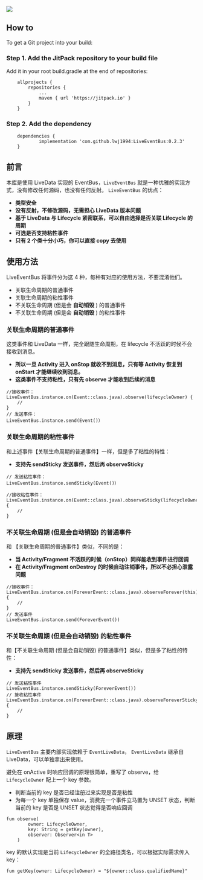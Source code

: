 
[![](https://jitpack.io/v/lwj1994/LiveEventBus.svg)](https://jitpack.io/#lwj1994/LiveEventBus)

## How to

To get a Git project into your build:
### Step 1. Add the JitPack repository to your build file

Add it in your root build.gradle at the end of repositories:
```
	allprojects {
		repositories {
			...
			maven { url 'https://jitpack.io' }
		}
	}
```

### Step 2. Add the dependency
```
	dependencies {
	        implementation 'com.github.lwj1994:LiveEventBus:0.2.3'
	}
```


## 前言
本库是使用 LiveData 实现的 EventBus，`LiveEventBus` 就是一种优雅的实现方式，没有修改任何源码，也没有任何反射。
`LiveEventBus` 的优点：
* __类型安全__
* __没有反射，不修改源码，无需担心 LiveData 版本问题__
* __基于 LiveData 与 Lifecycle 紧密联系，可以自由选择是否关联 Lifecycle 的周期__
* __可选是否支持粘性事件__
* __只有 2 个类十分小巧，你可以直接 copy 去使用__
## 使用方法


LiveEventBus 将事件分为这 4 种，每种有对应的使用方法，不要混淆他们。
* 关联生命周期的普通事件
* 关联生命周期的粘性事件
* 不关联生命周期 (但是会 __自动销毁__ ) 的普通事件
* 不关联生命周期 (但是会 __自动销毁__ ) 的粘性事件
### 关联生命周期的普通事件
这类事件和 LiveData 一样，完全跟随生命周期，在 lifecycle 不活跃的时候不会接收到消息。

* __所以一旦 Activity 进入 onStop 就收不到消息，只有等 Activity 恢复到 onStart 才能继续收到消息。__
* __这类事件不支持粘性，只有先 observe 才能收到后续的消息__
```
//接收事件：
LiveEventBus.instance.on(Event::class.java).observe(lifecycleOwner) {
    //
}
// 发送事件：
LiveEventBus.instance.send(Event()）
```
### 关联生命周期的粘性事件
和上述事件【关联生命周期的普通事件】一样，但是多了粘性的特性：

* __支持先 sendSticky 发送事件，然后再  observeSticky__
```
// 发送粘性事件：
LiveEventBus.instance.sendSticky(Event()）

//接收粘性事件：
LiveEventBus.instance.on(Event::class.java).observeSticky(lifecycleOwner) {
    //
}
```
### 不关联生命周期 (但是会自动销毁) 的普通事件
和 【关联生命周期的普通事件】类似，不同的是：
* __当 Activity/Fragment 不活跃的时候（onStop）同样能收到事件进行回调__
* __在 Activity/Fragment onDestroy 的时候自动注销事件，所以不必担心泄露问题__

```
//接收事件：
LiveEventBus.instance.on(ForeverEvent::class.java).observeForever(this) {
    //
}
// 发送事件
LiveEventBus.instance.send(ForeverEvent())
```

### 不关联生命周期 (但是会自动销毁) 的粘性事件
和【不关联生命周期 (但是会自动销毁) 的普通事件】类似，但是多了粘性的特性：
* __支持先 sendSticky 发送事件，然后再  observeSticky__
```
// 发送粘性事件
LiveEventBus.instance.sendSticky(ForeverEvent())
// 接收粘性事件
LiveEventBus.instance.on(ForeverEvent::class.java).observeForeverSticky(this) {
    //
}
```

## 原理
`LiveEventBus` 主要内部实现依赖于 `EventLiveData`， `EventLiveData` 继承自 LiveData，可以单独拿出来使用。

避免在 onActive 时响应回调的原理很简单，重写了 observe，给 `LifecycleOwner` 配上一个 key 参数。
* 判断当前的 key 是否已经注册过来实现是否是粘性
* 为每一个 key 单独保存 value，消费完一个事件立马置为 UNSET 状态，判断当前的 key 是否是 UNSET 状态觉得是否响应回调
```
fun observe(
        owner: LifecycleOwner,
        key: String = getKey(owner),
        observer: Observer<in T>
    )
```

key 的默认实现是当前 `LifecycleOwner` 的全路径类名，可以根据实际需求传入 key：
```
fun getKey(owner: LifecycleOwner) = "${owner::class.qualifiedName}"
```
